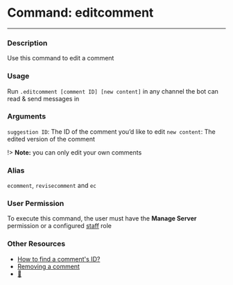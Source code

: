 # Command: editcomment
---
### Description
Use this command to edit a comment 

### Usage
Run `.editcomment [comment ID] [new content]` in any channel the bot can read & send messages in

### Arguments
`suggestion ID`: The ID of the comment you’d like to edit
`new content`: The edited version of the comment

!> **Note:** you can only edit your own comments

### Alias
`ecomment`, `revisecomment` and `ec`

### User Permission
To execute this command, the user must have the **Manage Server** permission or a configured [staff](/config/staffroles.md) role

### Other Resources

- [How to find a comment's ID?](faq.md?id=how-to-find-a-comments-id)
- [Removing a comment](staff/deletecomment)
- [🦆](https://www.youtube.com/watch?v=j5a0jTc9S10&t=1s)
